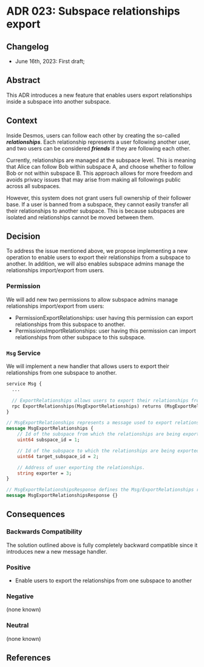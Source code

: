 # ADR 023: Subspace relationships export

## Changelog

- June 16th, 2023: First draft;

## Abstract

This ADR introduces a new feature that enables users export relationships inside a subspace into another subspace.

## Context

Inside Desmos, users can follow each other by creating the so-called ___relationships___. Each relationship represents a user following another user, and two users can be considered ___friends___ if they are following each other.

Currently, relationships are managed at the subspace level. This is meaning that Alice can follow Bob within subspace A, and choose whether to follow Bob or not within subspace B. This approach allows for more freedom and avoids privacy issues that may arise from making all followings public across all subspaces.

However, this system does not grant users full ownership of their follower base. If a user is banned from a subspace, they cannot easily transfer all their relationships to another subspace. This is because subspaces are isolated and relationships cannot be moved between them.

## Decision

To address the issue mentioned above, we propose implementing a new operation to enable users to export their relationships from a subspace to another.
In addition, we will also enables subspace admins manage the relationships import/export from users.

### Permission

We will add new two permissions to allow subspace admins manage relationships import/export from users:

- PermissionExportRelationships: user having this permission can export relationships from this subspace to another.
- PermissionsImportRelationships: user having this permission can import relationships from other subspace to this subspace.

### `Msg` Service

We will implement a new handler that allows users to export their relationships from one subspace to another.

```proto
service Msg {
  ...

  // ExportRelationships allows users to export their relationships from one subspace to another
  rpc ExportRelationships(MsgExportRelationships) returns (MsgExportRelationshipsResponse);
}

// MsgExportRelationships represents a message used to export relationships from one subspace to another
message MsgExportRelationships {
    // Id of the subspace from which the relationships are being exported
    uint64 subspace_id = 1;

    // Id of the subspace to which the relationships are being exported
    uint64 target_subspace_id = 2;

    // Address of user exporting the relationships.
    string exporter = 3;
}

// MsgExportRelationshipsResponse defines the Msg/ExportRelationships response type
message MsgExportRelationshipsResponse {}
```

## Consequences

### Backwards Compatibility

The solution outlined above is fully completely backward compatible since it introduces new a new message handler.

### Positive

- Enable users to export the relationships from one subspace to another

### Negative

(none known)

### Neutral

(none known)

## References

